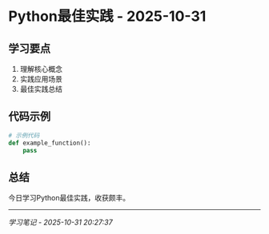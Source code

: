 # Python最佳实践 - 2025-10-31

## 学习要点
1. 理解核心概念
2. 实践应用场景
3. 最佳实践总结

## 代码示例
```python
# 示例代码
def example_function():
    pass
```

## 总结
今日学习Python最佳实践，收获颇丰。

---
*学习笔记 - 2025-10-31 20:27:37*
